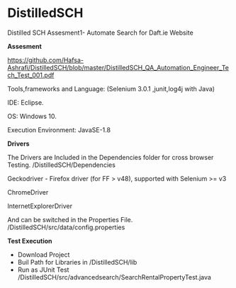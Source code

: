 # DistilledSCH
Distilled SCH Assesment1- Automate Search for Daft.ie Website

**Assesment**

https://github.com/Hafsa-Ashrafi/DistilledSCH/blob/master/DistilledSCH_QA_Automation_Engineer_Tech_Test_001.pdf

Tools,frameworks and Language: (Selenium 3.0.1 ,junit,log4j with Java)

IDE: Eclipse.

OS: Windows 10.

Execution Environment: JavaSE-1.8

**Drivers**

The Drivers are Included in the Dependencies folder for cross browser Testing. /DistilledSCH/Dependencies

Geckodriver - Firefox driver (for FF > v48), supported with Selenium >= v3

ChromeDriver

InternetExplorerDriver

And can be switched in the Properties File.
/DistilledSCH/src/data/config.properties

**Test Execution**

- Download Project 
- Buil Path for Libraries in /DistilledSCH/lib
- Run as JUnit Test
  /DistilledSCH/src/advancedsearch/SearchRentalPropertyTest.java

